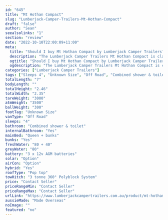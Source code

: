 ```yaml
---
id: "645"
title: "Mt Hothan Compact"
slug: "Lumberjack-Camper-Trailers-Mt-Hothan-Compact"
draft: "false"
author: "Sean"
seealsolinks: "1"
section: "review"
date: "2022-10-10T22:00:09+11:00"
meta:
  title: "Should I buy Mt Hothan Compact by Lumberjack Camper Trailers?"
  description: "The Lumberjack Camper Trailers Mt Hothan Compact is classed as Off Road, and sleeps 4 people. It is Made Overseas and comes in at Unknown Size. It generally has Combined shower & toilet."
  ogtitle: "Should I buy Mt Hothan Compact by Lumberjack Camper Trailers?"
  ogdescription: "The Lumberjack Camper Trailers Mt Hothan Compact is classed as Off Road, and sleeps 4 people. It is Made Overseas and comes in at Unknown Size. It generally has Combined shower & toilet."
categories: ["Lumberjack Camper Trailers"]
tags: ["Sleeps 4", "Unknown Size", "Off Road", "Combined shower & toilet", "Pop top", "Price Unknown"]
totalLength: "7"
bodyLength: ""
totalHeight: "2.46"
totalWidth: "2.35"
tareWeight: "3000"
atmWeight: "3500"
ballWeight: "300"
footTag: "Unknown Size"
vanType: "Off Road"
sleeps: "4"
bathroom: "Combined shower & toilet"
internalBathroom: "Yes"
mainBed: "Queen + bunks"
bunks: "Yes"
freshWater: "80 + 40"
greyWater: "80"
battery: "3 x 12v AGM batteries"
solar: "Option"
airCon: "Option"
hybrid: "Yes"
roofType: "Pop top"
towHitch: "3 tonne 360° Polyblock System"
price: "Contact Seller"
priceRangeMin: "Contact Seller"
priceRangeMax: "Contact Seller"
urlLink: "https://www.lumberjackcampertrailers.com.au/product/mt-hotham-compact/"
aussieMade: "Made Overseas"
noImage: ""
featured: "no"
---
```

